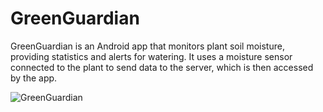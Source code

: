 # GreenGuardian
GreenGuardian is an Android app that monitors plant soil moisture, providing statistics and alerts for watering. It uses a moisture sensor connected to the plant to send data to the server, which is then accessed by the app.

![GreenGuardian](https://github.com/idoFassberg/GreenGuardian/assets/66257479/78df4108-891d-45e9-bfd0-8b9d72c54070)
